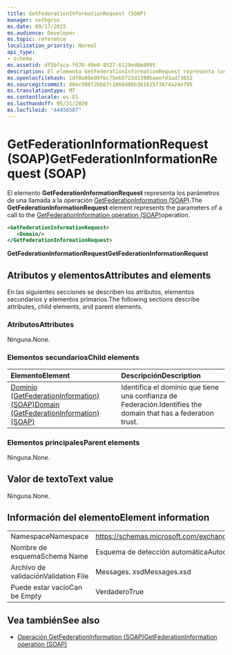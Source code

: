 ```yaml
---
title: GetFederationInformationRequest (SOAP)
manager: sethgros
ms.date: 09/17/2015
ms.audience: Developer
ms.topic: reference
localization_priority: Normal
api_type:
- schema
ms.assetid: df5bface-f070-49e0-8527-6129ed8e8095
description: El elemento GetFederationInformationRequest representa los parámetros de una llamada a la operación GetFederationInformation (SOAP).
ms.openlocfilehash: 1df0a88ed8fbc75eb5723d1390baeefd3ad73652
ms.sourcegitcommit: 88ec988f2bb67c1866d06b361615f3674a24e795
ms.translationtype: MT
ms.contentlocale: es-ES
ms.lasthandoff: 05/31/2020
ms.locfileid: "44456587"
---
```

# <a name="getfederationinformationrequest-soap"></a><span data-ttu-id="98d54-103">GetFederationInformationRequest (SOAP)</span><span class="sxs-lookup"><span data-stu-id="98d54-103">GetFederationInformationRequest (SOAP)</span></span>

<span data-ttu-id="98d54-104">El elemento **GetFederationInformationRequest** representa los parámetros de una llamada a la operación [GetFederationInformation (SOAP)](getfederationinformation-operation-soap.md).</span><span class="sxs-lookup"><span data-stu-id="98d54-104">The **GetFederationInformationRequest** element represents the parameters of a call to the [GetFederationInformation operation (SOAP)](getfederationinformation-operation-soap.md)operation.</span></span>
  
```XML
<GetFederationInformationRequest>
   <Domain/>
</GetFederationInformationRequest>
```

<span data-ttu-id="98d54-105">**GetFederationInformationRequest**</span><span class="sxs-lookup"><span data-stu-id="98d54-105">**GetFederationInformationRequest**</span></span>

## <a name="attributes-and-elements"></a><span data-ttu-id="98d54-106">Atributos y elementos</span><span class="sxs-lookup"><span data-stu-id="98d54-106">Attributes and elements</span></span>

<span data-ttu-id="98d54-107">En las siguientes secciones se describen los atributos, elementos secundarios y elementos primarios.</span><span class="sxs-lookup"><span data-stu-id="98d54-107">The following sections describe attributes, child elements, and parent elements.</span></span>
  
### <a name="attributes"></a><span data-ttu-id="98d54-108">Atributos</span><span class="sxs-lookup"><span data-stu-id="98d54-108">Attributes</span></span>

<span data-ttu-id="98d54-109">Ninguna.</span><span class="sxs-lookup"><span data-stu-id="98d54-109">None.</span></span>
  
### <a name="child-elements"></a><span data-ttu-id="98d54-110">Elementos secundarios</span><span class="sxs-lookup"><span data-stu-id="98d54-110">Child elements</span></span>

|<span data-ttu-id="98d54-111">**Elemento**</span><span class="sxs-lookup"><span data-stu-id="98d54-111">**Element**</span></span>|<span data-ttu-id="98d54-112">**Descripción**</span><span class="sxs-lookup"><span data-stu-id="98d54-112">**Description**</span></span>|
|:-----|:-----|
|[<span data-ttu-id="98d54-113">Dominio (GetFederationInformation) (SOAP)</span><span class="sxs-lookup"><span data-stu-id="98d54-113">Domain (GetFederationInformation) (SOAP)</span></span>](domain-getfederationinformationsoap.md) <br/> |<span data-ttu-id="98d54-114">Identifica el dominio que tiene una confianza de Federación.</span><span class="sxs-lookup"><span data-stu-id="98d54-114">Identifies the domain that has a federation trust.</span></span>  <br/> |
   
### <a name="parent-elements"></a><span data-ttu-id="98d54-115">Elementos principales</span><span class="sxs-lookup"><span data-stu-id="98d54-115">Parent elements</span></span>

<span data-ttu-id="98d54-116">Ninguna.</span><span class="sxs-lookup"><span data-stu-id="98d54-116">None.</span></span>
  
## <a name="text-value"></a><span data-ttu-id="98d54-117">Valor de texto</span><span class="sxs-lookup"><span data-stu-id="98d54-117">Text value</span></span>

<span data-ttu-id="98d54-118">Ninguna.</span><span class="sxs-lookup"><span data-stu-id="98d54-118">None.</span></span> 
  
## <a name="element-information"></a><span data-ttu-id="98d54-119">Información del elemento</span><span class="sxs-lookup"><span data-stu-id="98d54-119">Element information</span></span>

|||
|:-----|:-----|
|<span data-ttu-id="98d54-120">Namespace</span><span class="sxs-lookup"><span data-stu-id="98d54-120">Namespace</span></span>  <br/> |https://schemas.microsoft.com/exchange/2010/Autodiscover  <br/> |
|<span data-ttu-id="98d54-121">Nombre de esquema</span><span class="sxs-lookup"><span data-stu-id="98d54-121">Schema Name</span></span>  <br/> |<span data-ttu-id="98d54-122">Esquema de detección automática</span><span class="sxs-lookup"><span data-stu-id="98d54-122">Autodiscover schema</span></span>  <br/> |
|<span data-ttu-id="98d54-123">Archivo de validación</span><span class="sxs-lookup"><span data-stu-id="98d54-123">Validation File</span></span>  <br/> |<span data-ttu-id="98d54-124">Messages. xsd</span><span class="sxs-lookup"><span data-stu-id="98d54-124">Messages.xsd</span></span>  <br/> |
|<span data-ttu-id="98d54-125">Puede estar vacío</span><span class="sxs-lookup"><span data-stu-id="98d54-125">Can be Empty</span></span>  <br/> |<span data-ttu-id="98d54-126">Verdadero</span><span class="sxs-lookup"><span data-stu-id="98d54-126">True</span></span>  <br/> |
   
## <a name="see-also"></a><span data-ttu-id="98d54-127">Vea también</span><span class="sxs-lookup"><span data-stu-id="98d54-127">See also</span></span>

- [<span data-ttu-id="98d54-128">Operación GetFederationInformation (SOAP)</span><span class="sxs-lookup"><span data-stu-id="98d54-128">GetFederationInformation operation (SOAP)</span></span>](getfederationinformation-operation-soap.md)

